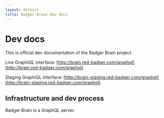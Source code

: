 ```yaml
---
layout: default
title: Badger Brain dev docs
---
```


# Dev docs

This is official dev documentation of the Badger Brain project.

Live GraphiQL interface: [http://brain.red-badger.com/graphql](http://brain.red-badger.com/graphql)

Staging GraphiQL interface: [http://brain-staging.red-badger.com/graphql](http://brain-staging.red-badger.com/graphql)

## Infrastructure and dev process

Badger Brain is a GraphQL server.
